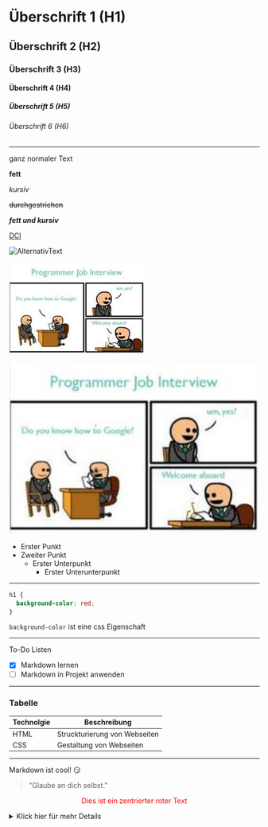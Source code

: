 # Überschrift 1 (H1)

## Überschrift 2 (H2)

### Überschrift 3 (H3)

#### Überschrift 4 (H4)

##### Überschrift 5 (H5)

###### Überschrift 6 (H6)

---

ganz normaler Text

**fett**

_kursiv_

~~durchgestrichen~~

**_fett und kursiv_**

[DCI](https://digitalcareerinstitute.org)

![AlternativText](https://img.devrant.com/devrant/rant/r_1973724_9QTSY.jpg)

![AlternativText](./interview-meme.jpeg)

<img src="./interview-meme.jpeg" width="500">

<!-- Liste Unterpunkte mit einem Tab erstellen -->

- Erster Punkt
- Zweiter Punkt
  - Erster Unterpunkt
    - Erster Unterunterpunkt

---

```css
h1 {
  background-color: red;
}
```

<!-- inline code -->

`background-color` ist eine css Eigenschaft

---

To-Do Listen

- [x] Markdown lernen
- [ ] Markdown in Projekt anwenden

---

### Tabelle

| Technolgie | Beschreibung                  |
| ---------- | ----------------------------- |
| HTML       | Struckturierung von Webseiten |
| CSS        | Gestaltung von Webseiten      |

---

Markdown ist cool! :smirk:

> "Glaube an dich selbst."

<p style="color: red; text-align:center">Dies ist ein zentrierter roter Text</p>

<details>
    <summary>Klick hier für mehr Details</summary>
    Hier sind zusätzliche Informationnen.
</details>
